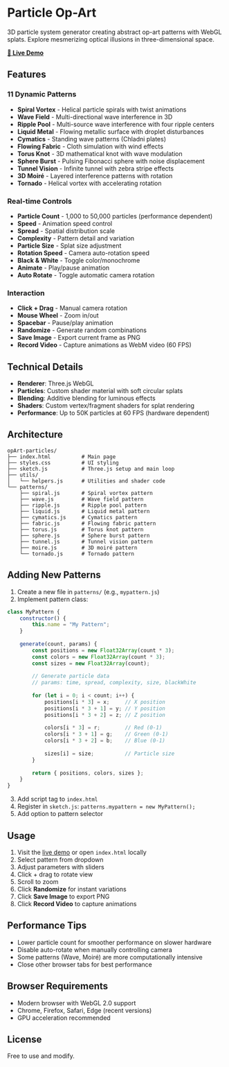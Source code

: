 # Particle Op-Art

3D particle system generator creating abstract op-art patterns with WebGL splats. Explore mesmerizing optical illusions in three-dimensional space.

**[🎨 Live Demo](https://raymassie.github.io/opArt-particles/)**

## Features

### 11 Dynamic Patterns

- **Spiral Vortex** - Helical particle spirals with twist animations
- **Wave Field** - Multi-directional wave interference in 3D
- **Ripple Pool** - Multi-source wave interference with four ripple centers
- **Liquid Metal** - Flowing metallic surface with droplet disturbances
- **Cymatics** - Standing wave patterns (Chladni plates)
- **Flowing Fabric** - Cloth simulation with wind effects
- **Torus Knot** - 3D mathematical knot with wave modulation
- **Sphere Burst** - Pulsing Fibonacci sphere with noise displacement
- **Tunnel Vision** - Infinite tunnel with zebra stripe effects
- **3D Moiré** - Layered interference patterns with rotation
- **Tornado** - Helical vortex with accelerating rotation

### Real-time Controls

- **Particle Count** - 1,000 to 50,000 particles (performance dependent)
- **Speed** - Animation speed control
- **Spread** - Spatial distribution scale
- **Complexity** - Pattern detail and variation
- **Particle Size** - Splat size adjustment
- **Rotation Speed** - Camera auto-rotation speed
- **Black & White** - Toggle color/monochrome
- **Animate** - Play/pause animation
- **Auto Rotate** - Toggle automatic camera rotation

### Interaction

- **Click + Drag** - Manual camera rotation
- **Mouse Wheel** - Zoom in/out
- **Spacebar** - Pause/play animation
- **Randomize** - Generate random combinations
- **Save Image** - Export current frame as PNG
- **Record Video** - Capture animations as WebM video (60 FPS)

## Technical Details

- **Renderer**: Three.js WebGL
- **Particles**: Custom shader material with soft circular splats
- **Blending**: Additive blending for luminous effects
- **Shaders**: Custom vertex/fragment shaders for splat rendering
- **Performance**: Up to 50K particles at 60 FPS (hardware dependent)

## Architecture

```
opArt-particles/
├── index.html          # Main page
├── styles.css          # UI styling
├── sketch.js           # Three.js setup and main loop
├── utils/
│   └── helpers.js      # Utilities and shader code
└── patterns/
    ├── spiral.js       # Spiral vortex pattern
    ├── wave.js         # Wave field pattern
    ├── ripple.js       # Ripple pool pattern
    ├── liquid.js       # Liquid metal pattern
    ├── cymatics.js     # Cymatics pattern
    ├── fabric.js       # Flowing fabric pattern
    ├── torus.js        # Torus knot pattern
    ├── sphere.js       # Sphere burst pattern
    ├── tunnel.js       # Tunnel vision pattern
    ├── moire.js        # 3D moiré pattern
    └── tornado.js      # Tornado pattern
```

## Adding New Patterns

1. Create a new file in `patterns/` (e.g., `mypattern.js`)
2. Implement pattern class:

```javascript
class MyPattern {
    constructor() {
        this.name = "My Pattern";
    }
    
    generate(count, params) {
        const positions = new Float32Array(count * 3);
        const colors = new Float32Array(count * 3);
        const sizes = new Float32Array(count);
        
        // Generate particle data
        // params: time, spread, complexity, size, blackWhite
        
        for (let i = 0; i < count; i++) {
            positions[i * 3] = x;     // X position
            positions[i * 3 + 1] = y; // Y position
            positions[i * 3 + 2] = z; // Z position
            
            colors[i * 3] = r;        // Red (0-1)
            colors[i * 3 + 1] = g;    // Green (0-1)
            colors[i * 3 + 2] = b;    // Blue (0-1)
            
            sizes[i] = size;          // Particle size
        }
        
        return { positions, colors, sizes };
    }
}
```

3. Add script tag to `index.html`
4. Register in `sketch.js`: `patterns.mypattern = new MyPattern();`
5. Add option to pattern selector

## Usage

1. Visit the [live demo](https://raymassie.github.io/opArt-particles/) or open `index.html` locally
2. Select pattern from dropdown
3. Adjust parameters with sliders
4. Click + drag to rotate view
5. Scroll to zoom
6. Click **Randomize** for instant variations
7. Click **Save Image** to export PNG
8. Click **Record Video** to capture animations

## Performance Tips

- Lower particle count for smoother performance on slower hardware
- Disable auto-rotate when manually controlling camera
- Some patterns (Wave, Moiré) are more computationally intensive
- Close other browser tabs for best performance

## Browser Requirements

- Modern browser with WebGL 2.0 support
- Chrome, Firefox, Safari, Edge (recent versions)
- GPU acceleration recommended

## License

Free to use and modify.

